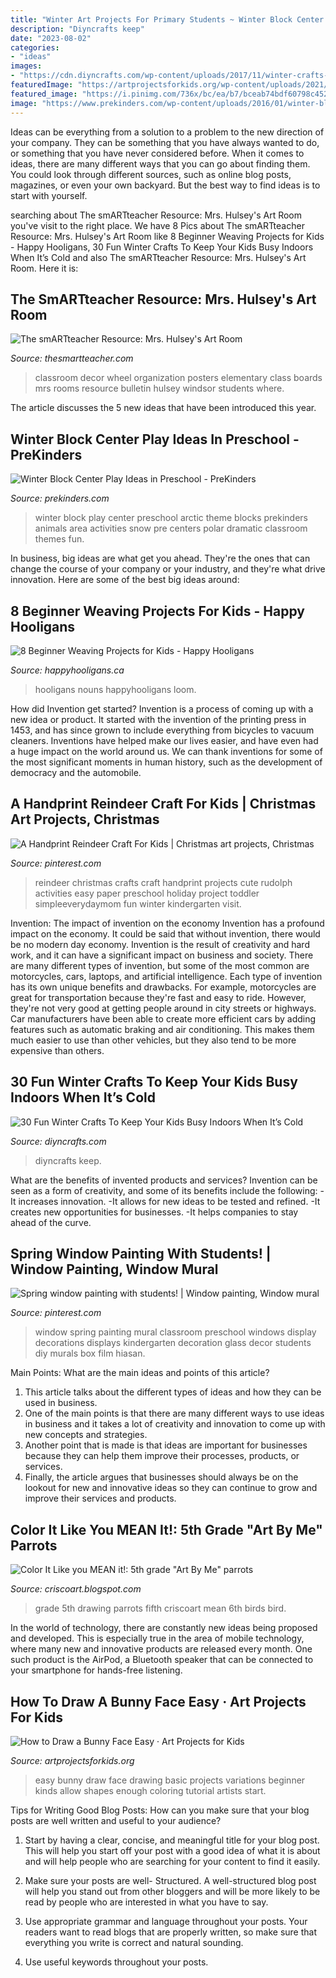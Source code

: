 ```yaml
---
title: "Winter Art Projects For Primary Students ~ Winter Block Center Play Ideas In Preschool"
description: "Diyncrafts keep"
date: "2023-08-02"
categories:
- "ideas"
images:
- "https://cdn.diyncrafts.com/wp-content/uploads/2017/11/winter-crafts-for-kids.jpg"
featuredImage: "https://artprojectsforkids.org/wp-content/uploads/2021/03/Draw-a-Bunny-Face-Easy.jpg"
featured_image: "https://i.pinimg.com/736x/bc/ea/b7/bceab74bdf60798c4523ffdf1a69be38--window-painting-spring-preschool-decorations.jpg"
image: "https://www.prekinders.com/wp-content/uploads/2016/01/winter-block-center-play1.png"
---
```



Ideas can be everything from a solution to a problem to the new direction of your company. They can be something that you have always wanted to do, or something that you have never considered before. When it comes to ideas, there are many different ways that you can go about finding them. You could look through different sources, such as online blog posts, magazines, or even your own backyard. But the best way to find ideas is to start with yourself.

	

		
searching about The smARTteacher Resource: Mrs. Hulsey&#039;s Art Room you've visit to the right place. We have 8 Pics about The smARTteacher Resource: Mrs. Hulsey&#039;s Art Room like 8 Beginner Weaving Projects for Kids - Happy Hooligans, 30 Fun Winter Crafts To Keep Your Kids Busy Indoors When It’s Cold and also The smARTteacher Resource: Mrs. Hulsey&#039;s Art Room. Here it is:
		
    
## The SmARTteacher Resource: Mrs. Hulsey&#039;s Art Room

<img loading=lazy src="http://supplies.thesmartteacher.com.s3.amazonaws.com/assets/exchange/P1010736.JPG" onerror="this.onerror=null;this.src='https://tse3.mm.bing.net/th?id=OIP.BIFlr0JhwqELlyuRHatbogHaJ4&amp;pid=15.1';" alt="The smARTteacher Resource: Mrs. Hulsey&#039;s Art Room">

_Source: thesmartteacher.com_

>classroom decor wheel organization posters elementary class boards mrs rooms resource bulletin hulsey windsor students where. 

	

The article discusses the 5 new ideas that have been introduced this year.

    
## Winter Block Center Play Ideas In Preschool - PreKinders

<img loading=lazy src="https://www.prekinders.com/wp-content/uploads/2016/01/winter-block-center-play1.png" onerror="this.onerror=null;this.src='https://tse2.mm.bing.net/th?id=OIP.mjTf96ZuMpvgo3D_U0RAOAHaKX&amp;pid=15.1';" alt="Winter Block Center Play Ideas in Preschool - PreKinders">

_Source: prekinders.com_

>winter block play center preschool arctic theme blocks prekinders animals area activities snow pre centers polar dramatic classroom themes fun. 

	

In business, big ideas are what get you ahead. They're the ones that can change the course of your company or your industry, and they're what drive innovation. Here are some of the best big ideas around:

    
## 8 Beginner Weaving Projects For Kids - Happy Hooligans

<img loading=lazy src="https://happyhooligans.ca/wp-content/uploads/2020/01/weaving-crafts-for-kids.jpg" onerror="this.onerror=null;this.src='https://tse3.mm.bing.net/th?id=OIP.koe4c7f5wu-b_UNX59F24QHaLH&amp;pid=15.1';" alt="8 Beginner Weaving Projects for Kids - Happy Hooligans">

_Source: happyhooligans.ca_

>hooligans nouns happyhooligans loom. 

	

How did Invention get started?
Invention is a process of coming up with a new idea or product. It started with the invention of the printing press in 1453, and has since grown to include everything from bicycles to vacuum cleaners. Inventions have helped make our lives easier, and have even had a huge impact on the world around us. We can thank inventions for some of the most significant moments in human history, such as the development of democracy and the automobile.

    
## A Handprint Reindeer Craft For Kids | Christmas Art Projects, Christmas

<img loading=lazy src="https://i.pinimg.com/736x/59/4c/24/594c241f202f4cf8f13ef594f38a7619.jpg" onerror="this.onerror=null;this.src='https://tse1.mm.bing.net/th?id=OIP.bs2J5IqunLMYlTIBYDx4FgHaLH&amp;pid=15.1';" alt="A Handprint Reindeer Craft For Kids | Christmas art projects, Christmas">

_Source: pinterest.com_

>reindeer christmas crafts craft handprint projects cute rudolph activities easy paper preschool holiday project toddler simpleeverydaymom fun winter kindergarten visit. 

	

Invention: The impact of invention on the economy
Invention has a profound impact on the economy. It could be said that without invention, there would be no modern day economy. Invention is the result of creativity and hard work, and it can have a significant impact on business and society. There are many different types of invention, but some of the most common are motorcycles, cars, laptops, and artificial intelligence. Each type of invention has its own unique benefits and drawbacks. For example, motorcycles are great for transportation because they're fast and easy to ride. However, they're not very good at getting people around in city streets or highways. Car manufacturers have been able to create more efficient cars by adding features such as automatic braking and air conditioning. This makes them much easier to use than other vehicles, but they also tend to be more expensive than others.

    
## 30 Fun Winter Crafts To Keep Your Kids Busy Indoors When It’s Cold

<img loading=lazy src="https://cdn.diyncrafts.com/wp-content/uploads/2017/11/winter-crafts-for-kids.jpg" onerror="this.onerror=null;this.src='https://tse2.mm.bing.net/th?id=OIP.nLf1o5c58FaEKM9hRVh-pwHaD4&amp;pid=15.1';" alt="30 Fun Winter Crafts To Keep Your Kids Busy Indoors When It’s Cold">

_Source: diyncrafts.com_

>diyncrafts keep. 

	

What are the benefits of invented products and services?
Invention can be seen as a form of creativity, and some of its benefits include the following: 
-It increases innovation. 
-It allows for new ideas to be tested and refined. 
-It creates new opportunities for businesses. 
-It helps companies to stay ahead of the curve.

    
## Spring Window Painting With Students! | Window Painting, Window Mural

<img loading=lazy src="https://i.pinimg.com/736x/bc/ea/b7/bceab74bdf60798c4523ffdf1a69be38--window-painting-spring-preschool-decorations.jpg" onerror="this.onerror=null;this.src='https://tse3.mm.bing.net/th?id=OIP.ik9OPvb33jPsAq5VLU1elQHaFj&amp;pid=15.1';" alt="Spring window painting with students! | Window painting, Window mural">

_Source: pinterest.com_

>window spring painting mural classroom preschool windows display decorations displays kindergarten decoration glass decor students diy murals box film hiasan. 

	

Main Points: What are the main ideas and points of this article?
1. This article talks about the different types of ideas and how they can be used in business.
2. One of the main points is that there are many different ways to use ideas in business and it takes a lot of creativity and innovation to come up with new concepts and strategies.
3. Another point that is made is that ideas are important for businesses because they can help them improve their processes, products, or services.
4. Finally, the article argues that businesses should always be on the lookout for new and innovative ideas so they can continue to grow and improve their services and products.

    
## Color It Like You MEAN It!: 5th Grade &quot;Art By Me&quot; Parrots

<img loading=lazy src="http://3.bp.blogspot.com/-2D_sysMvsL8/UGyAGCrmg0I/AAAAAAAAABQ/zfkHMJmrj-I/s1600/photo-5.jpg" onerror="this.onerror=null;this.src='https://tse3.mm.bing.net/th?id=OIP.2Md2A4j68rofkgnQ2sRTJQHaJ4&amp;pid=15.1';" alt="Color It Like you MEAN it!: 5th grade &quot;Art By Me&quot; parrots">

_Source: criscoart.blogspot.com_

>grade 5th drawing parrots fifth criscoart mean 6th birds bird. 

	

In the world of technology, there are constantly new ideas being proposed and developed. This is especially true in the area of mobile technology, where many new and innovative products are released every month. One such product is the AirPod, a Bluetooth speaker that can be connected to your smartphone for hands-free listening.

    
## How To Draw A Bunny Face Easy · Art Projects For Kids

<img loading=lazy src="https://artprojectsforkids.org/wp-content/uploads/2021/03/Draw-a-Bunny-Face-Easy.jpg" onerror="this.onerror=null;this.src='https://tse2.mm.bing.net/th?id=OIP.JeQ_sBZ2ydBzA1LofENNNAHaJl&amp;pid=15.1';" alt="How to Draw a Bunny Face Easy · Art Projects for Kids">

_Source: artprojectsforkids.org_

>easy bunny draw face drawing basic projects variations beginner kinds allow shapes enough coloring tutorial artists start. 

	

Tips for Writing Good Blog Posts: How can you make sure that your blog posts are well written and useful to your audience?
1. Start by having a clear, concise, and meaningful title for your blog post. This will help you start off your post with a good idea of what it is about and will help people who are searching for your content to find it easily.
2. Make sure your posts are well- Structured. A well-structured blog post will help you stand out from other bloggers and will be more likely to be read by people who are interested in what you have to say.

3. Use appropriate grammar and language throughout your posts. Your readers want to read blogs that are properly written, so make sure that everything you write is correct and natural sounding.

4. Use useful keywords throughout your posts.

